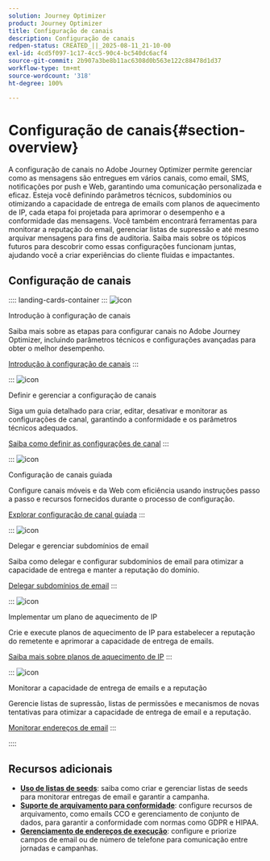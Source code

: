 ```yaml
---
solution: Journey Optimizer
product: Journey Optimizer
title: Configuração de canais
description: Configuração de canais
redpen-status: CREATED_||_2025-08-11_21-10-00
exl-id: 4cd5f097-1c17-4cc5-90c4-bc540dc6acf4
source-git-commit: 2b907a3be8b11ac6308d0b563e122c88478d1d37
workflow-type: tm+mt
source-wordcount: '318'
ht-degree: 100%

---
```


# Configuração de canais{#section-overview}

A configuração de canais no Adobe Journey Optimizer permite gerenciar como as mensagens são entregues em vários canais, como email, SMS, notificações por push e Web, garantindo uma comunicação personalizada e eficaz. Esteja você definindo parâmetros técnicos, subdomínios ou otimizando a capacidade de entrega de emails com planos de aquecimento de IP, cada etapa foi projetada para aprimorar o desempenho e a conformidade das mensagens. Você também encontrará ferramentas para monitorar a reputação do email, gerenciar listas de supressão e até mesmo arquivar mensagens para fins de auditoria. Saiba mais sobre os tópicos futuros para descobrir como essas configurações funcionam juntas, ajudando você a criar experiências do cliente fluidas e impactantes.

## Configuração de canais

:::: landing-cards-container
:::
![icon](https://cdn.experienceleague.adobe.com/icons/circle-play.svg)

Introdução à configuração de canais

Saiba mais sobre as etapas para configurar canais no Adobe Journey Optimizer, incluindo parâmetros técnicos e configurações avançadas para obter o melhor desempenho.

[Introdução à configuração de canais](../using/configuration/get-started-configuration.md)
:::

:::
![icon](https://cdn.experienceleague.adobe.com/icons/list-check.svg)

Definir e gerenciar a configuração de canais

Siga um guia detalhado para criar, editar, desativar e monitorar as configurações de canal, garantindo a conformidade e os parâmetros técnicos adequados.

[Saiba como definir as configurações de canal](../using/configuration/channel-surfaces.md)
:::

:::
![icon](https://cdn.experienceleague.adobe.com/icons/gear.svg?lang=pt-BR)

Configuração de canais guiada

Configure canais móveis e da Web com eficiência usando instruções passo a passo e recursos fornecidos durante o processo de configuração.

[Explorar configuração de canal guiada](guided-setup-landing-page.md)
:::

:::
![icon](https://cdn.experienceleague.adobe.com/icons/screwdriver-wrench.svg)

Delegar e gerenciar subdomínios de email

Saiba como delegar e configurar subdomínios de email para otimizar a capacidade de entrega e manter a reputação do domínio.

[Delegar subdomínios de email](delegate-subdomains-landing-page.md)
:::

:::
![icon](https://cdn.experienceleague.adobe.com/icons/chart-line.svg?lang=pt-BR)

Implementar um plano de aquecimento de IP

Crie e execute planos de aquecimento de IP para estabelecer a reputação do remetente e aprimorar a capacidade de entrega de emails.

[Saiba mais sobre planos de aquecimento de IP](implement-ip-warmup-plan-landing-page.md)
:::

:::
![icon](https://cdn.experienceleague.adobe.com/icons/shield-halved.svg?lang=pt-BR)

Monitorar a capacidade de entrega de emails e a reputação

Gerencie listas de supressão, listas de permissões e mecanismos de novas tentativas para otimizar a capacidade de entrega de email e a reputação.

[Monitorar endereços de email](monitor-reputation-landing-page.md)
:::

::::


## Recursos adicionais

- **[Uso de listas de seeds](../using/configuration/seed-lists.md)**: saiba como criar e gerenciar listas de seeds para monitorar entregas de email e garantir a campanha.
- **[Suporte de arquivamento para conformidade](../using/configuration/archiving-support.md)**: configure recursos de arquivamento, como emails CCO e gerenciamento de conjunto de dados, para garantir a conformidade com normas como GDPR e HIPAA.
- **[Gerenciamento de endereços de execução](../using/configuration/primary-email-addresses.md)**: configure e priorize campos de email ou de número de telefone para comunicação entre jornadas e campanhas.
